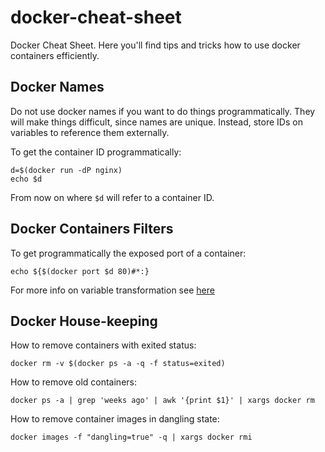 # docker-cheat-sheet

Docker Cheat Sheet. Here you'll find tips and tricks how to use docker containers efficiently.

## Docker Names

Do not use docker names if you want to do things programmatically. They will make things difficult, since names are unique. Instead, store IDs on variables to reference them externally.

To get the container ID programmatically:

```
d=$(docker run -dP nginx)
echo $d
```

From now on where `$d` will refer to a container ID.

## Docker Containers Filters

To get programmatically the exposed port of a container:

```
echo ${$(docker port $d 80)#*:}
```

For more info on variable transformation see [here](http://stackoverflow.com/a/15548660/1776889)

## Docker House-keeping

How to remove containers with exited status:

```
docker rm -v $(docker ps -a -q -f status=exited)
```

How to remove old containers:

```
docker ps -a | grep 'weeks ago' | awk '{print $1}' | xargs docker rm
```

How to remove container images in dangling state:

```
docker images -f "dangling=true" -q | xargs docker rmi
```
